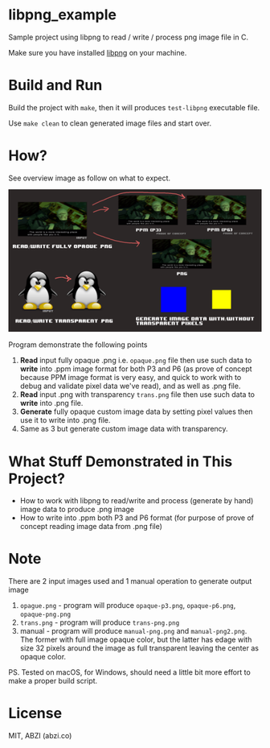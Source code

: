 # libpng_example

Sample project using libpng to read / write / process png image file in C.

Make sure you have installed [libpng](http://www.libpng.org/pub/png/libpng.html) on your machine.

# Build and Run

Build the project with `make`, then it will produces `test-libpng` executable file.

Use `make clean` to clean generated image files and start over.

# How?

See overview image as follow on what to expect.

![image reference overview](https://github.com/abzico/libpng_example/blob/master/libpng_example_layout.png)

Program demonstrate the following points

1. **Read** input fully opaque .png i.e. `opaque.png` file then use such data to **write** into .ppm image format for both P3 and P6 (as prove of concept because PPM image format is very easy, and quick to work with to debug and validate pixel data we've read), and as well as .png file.
2. **Read** input .png with transparency `trans.png` file then use such data to **write** into .png file.
3. **Generate** fully opaque custom image data by setting pixel values then use it to write into .png file.
4. Same as 3 but generate custom image data with transparency.

# What Stuff Demonstrated in This Project?

* How to work with libpng to read/write and process (generate by hand) image data to produce .png image
* How to write into .ppm both P3 and P6 format (for purpose of prove of concept reading image data from .png file)

# Note

There are 2 input images used and 1 manual operation to generate output image

1. `opague.png` - program will produce `opaque-p3.png`, `opaque-p6.png`, `opaque-png.png`
2. `trans.png` - program will produce `trans-png.png`
3. manual - program will produce `manual-png.png` and `manual-png2.png`. The former with full image opaque color, but the latter has edage with size 32 pixels around the image as full transparent leaving the center as opaque color.

PS. Tested on macOS, for Windows, should need a little bit more effort to make a proper build script.

# License
MIT, ABZI (abzi.co)
